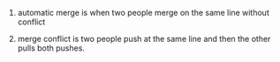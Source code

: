 1) automatic merge is when two people merge on the same line without conflict

2) merge conflict is two people push at the same line and then the other pulls both pushes.